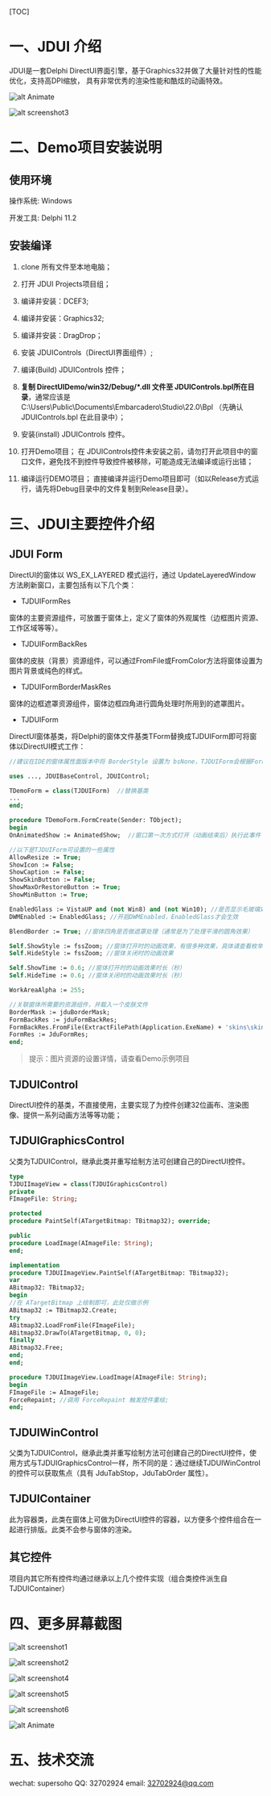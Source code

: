 [TOC]

# 一、JDUI 介绍

JDUI是一套Delphi DirectUI界面引擎，基于Graphics32并做了大量针对性的性能优化，支持高DPI缩放， 具有非常优秀的渲染性能和酷炫的动画特效。

![alt Animate](http://imupdate.oss-cn-hangzhou.aliyuncs.com/pc/DDUI/FILE/screenshot/AnimateDemo.gif)

![alt screenshot3](http://imupdate.oss-cn-hangzhou.aliyuncs.com/pc/DDUI/FILE/screenshot/screenshot3.png)



# 二、Demo项目安装说明

## 使用环境

操作系统: Windows

开发工具: Delphi 11.2

## 安装编译

1. clone 所有文件至本地电脑；

2. 打开 JDUI Projects项目组；

3. 编译并安装：DCEF3;

4. 编译并安装：Graphics32;

5. 编译并安装：DragDrop；

8. 安装  JDUIControls（DirectUI界面组件）;

1. 编译(Build) JDUIControls 控件；
2. **复制 DirectUIDemo/win32/Debug/*.dll 文件至 JDUIControls.bpl所在目录**，通常应该是 C:\Users\Public\Documents\Embarcadero\Studio\22.0\Bpl （先确认 JDUIControls.bpl 在此目录中）；
3. 安装(install) JDUIControls 控件。

7. 打开Demo项目；
在 JDUIControls控件未安装之前，请勿打开此项目中的窗口文件，避免找不到控件导致控件被移除，可能造成无法编译或运行出错；

8. 编译运行DEMO项目；
直接编译并运行Demo项目即可（如以Release方式运行，请先将Debug目录中的文件复制到Release目录）。



# 三、JDUI主要控件介绍

## JDUI Form

DirectUI的窗体以 WS_EX_LAYERED 模式运行，通过 UpdateLayeredWindow 方法刷新窗口，主要包括有以下几个类：

* TJDUIFormRes

窗体的主要资源组件，可放置于窗体上，定义了窗体的外观属性（边框图片资源、工作区域等等）。

* TJDUIFormBackRes

窗体的皮肤（背景）资源组件，可以通过FromFile或FromColor方法将窗体设置为图片背景或纯色的样式。

* TJDUIFormBorderMaskRes

窗体的边框遮罩资源组件，窗体边框四角进行圆角处理时所用到的遮罩图片。

* TJDUIForm

DirectUI窗体基类，将Delphi的窗体文件基类TForm替换成TJDUIForm即可将窗体以DirectUI模式工作：

```pascal
//建议在IDE的窗体属性面版本中将 BorderStyle 设置为 bsNone，TJDUIForm会根据FormCreate中设置的属性做二次调整

uses ..., JDUIBaseControl, JDUIControl;

TDemoForm = class(TJDUIForm)  //替换基类
...
end;

procedure TDemoForm.FormCreate(Sender: TObject);
begin
OnAnimatedShow := AnimatedShow;  //窗口第一次方式打开（动画结束后）执行此事件

//以下是TJDUIForm可设置的一些属性
AllowResize := True;
ShowIcon := False;
ShowCaption := False;
ShowSkinButton := False;
ShowMaxOrRestoreButton := True;
ShowMinButton := True;

EnabledGlass := VistaUP and (not Win8) and (not Win10); //是否显示毛玻璃效果，仅Win7或Vista有效
DWMEnabled := EnabledGlass; //开启DWMEnabled，EnabledGlass才会生效

BlendBorder := True; //窗体四角是否做遮罩处理（通常是为了处理平滑的圆角效果）

Self.ShowStyle := fssZoom; //窗体打开时的动画效果，有很多种效果，具体请查看枚举值
Self.HideStyle := fssZoom; //窗体关闭时的动画效果

Self.ShowTime := 0.6; //窗体打开时的动画效果时长（秒）
Self.HideTime := 0.6; //窗体关闭时的动画效果时长（秒）

WorkAreaAlpha := 255;

//关联窗体所需要的资源组件，并载入一个皮肤文件
BorderMask := jduBorderMask;
FormBackRes := jduFormBackRes;
FormBackRes.FromFile(ExtractFilePath(Application.ExeName) + 'skins\skin1.jpg', bdtStretch);
FormRes := JduFormRes;
end;

```

> 提示：图片资源的设置详情，请查看Demo示例项目

## TJDUIControl

DirectUI控件的基类，不直接使用，主要实现了为控件创建32位画布、渲染图像、提供一系列动画方法等等功能；

## TJDUIGraphicsControl

父类为TJDUIControl，继承此类并重写绘制方法可创建自己的DirectUI控件。

~~~pascal
type
TJDUIImageView = class(TJDUIGraphicsControl)
private
FImageFile: String;

protected
procedure PaintSelf(ATargetBitmap: TBitmap32); override;

public
procedure LoadImage(AImageFile: String);
end;

implementation
procedure TJDUIImageView.PaintSelf(ATargetBitmap: TBitmap32);
var
ABitmap32: TBitmap32;
begin
//在 ATargetBitmap 上绘制即可，此处仅做示例
ABitmap32 := TBitmap32.Create;
try
ABitmap32.LoadFromFile(FImageFile);
ABitmap32.DrawTo(ATargetBitmap, 0, 0);
finally
ABitmap32.Free;
end;
end;

procedure TJDUIImageView.LoadImage(AImageFile: String);
begin
FImageFile := AImageFile;
ForceRepaint; //调用 ForceRepaint 触发控件重绘;
end;

~~~

## TJDUIWinControl

父类为TJDUIControl，继承此类并重写绘制方法可创建自己的DirectUI控件，使用方式与TJDUIGraphicsControl一样，所不同的是：通过继续TJDUIWinControl的控件可以获取焦点（具有 JduTabStop，JduTabOrder 属性）。
## TJDUIContainer

此为容器类，此类在窗体上可做为DirectUI控件的容器，以方便多个控件组合在一起进行排版。此类不会参与窗体的渲染。

## 其它控件

项目内其它所有控件均通过继承以上几个控件实现（组合类控件派生自TJDUIContainer）

# 四、更多屏幕截图
![alt screenshot1](http://imupdate.oss-cn-hangzhou.aliyuncs.com/pc/DDUI/FILE/screenshot/screenshot1.png)

![alt screenshot2](http://imupdate.oss-cn-hangzhou.aliyuncs.com/pc/DDUI/FILE/screenshot/screenshot2.png)

![alt screenshot4](http://imupdate.oss-cn-hangzhou.aliyuncs.com/pc/DDUI/FILE/screenshot/screenshot4.png)

![alt screenshot5](http://imupdate.oss-cn-hangzhou.aliyuncs.com/pc/DDUI/FILE/screenshot/screenshot5.png)

![alt screenshot6](http://imupdate.oss-cn-hangzhou.aliyuncs.com/pc/DDUI/FILE/screenshot/screenshot6.png)

![alt Animate](http://imupdate.oss-cn-hangzhou.aliyuncs.com/pc/DDUI/FILE/screenshot/AnimateDemo.gif)



# 五、技术交流

wechat:  supersoho   QQ: 32702924   email: 32702924@qq.com